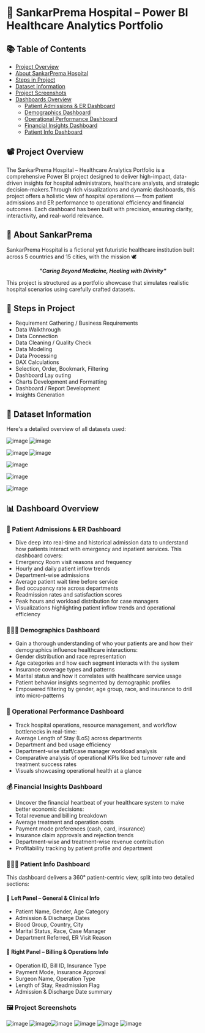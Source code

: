 # 🏥 SankarPrema Hospital – Power BI Healthcare Analytics Portfolio

## 📚 Table of Contents

- [Project Overview](#-project-overview)
- [About SankarPrema Hospital](#-about-sankarprema)
- [Steps in Project](#-steps-in-project)
- [Dataset Information](#-dataset-information)
- [Project Screenshots](#-project-screenshots)
- [Dashboards Overview](#-dashboard-overview)
  - [Patient Admissions & ER Dashboard](#-patient-admissions--er-dashboard)
  - [Demographics Dashboard](#-demographics-dashboard)
  - [Operational Performance Dashboard](#-operational-performance-dashboard)
  - [Financial Insights Dashboard](#-financial-insights-dashboard)
  - [Patient Info Dashboard](#-patient-info-dashboard)



 
  

## 📽 Project Overview
The SankarPrema Hospital – Healthcare Analytics Portfolio is a comprehensive Power BI project designed to deliver high-impact, data-driven insights for hospital administrators, healthcare analysts, and strategic decision-makers.Through rich visualizations and dynamic dashboards, this project offers a holistic view of hospital operations — from patient admissions and ER performance to operational efficiency and financial outcomes. Each dashboard has been built with precision, ensuring clarity, interactivity, and real-world relevance.

## 🏥 About SankarPrema 
SankarPrema Hospital is a fictional yet futuristic healthcare institution built across 5 countries and 15 cities, with the mission 🕊<p align="center">
  <strong><em>"Caring Beyond Medicine, Healing with Divinity"</em></strong>
</p> This project is structured as a portfolio showcase that simulates realistic hospital scenarios using carefully crafted datasets.



## 🧭 Steps in Project
- Requirement Gathering / Business Requirements
- Data Walkthrough
- Data Connection
- Data Cleaning / Quality Check
- Data Modeling
- Data Processing
- DAX Calculations
- Selection, Order, Bookmark, Filtering
- Dashboard Lay outing
- Charts Development and Formatting
- Dashboard / Report Development
- Insights Generation

## 📂 Dataset Information
Here's a detailed overview of all datasets used:

![image](https://github.com/user-attachments/assets/bf487165-17ca-487d-b54e-94acc7fb3874) 
![image](https://github.com/user-attachments/assets/324d93ad-9652-4814-8864-66dcdfd07d99)

![image](https://github.com/user-attachments/assets/8731c5bf-a0a2-4266-b07d-9ed8bab7bb6d) ![image](https://github.com/user-attachments/assets/78a16fd7-3e86-420d-b77c-4a9169046350)

![image](https://github.com/user-attachments/assets/3345aed7-1a4f-438e-9922-47860c6646be)

![image](https://github.com/user-attachments/assets/ae826c04-f7fb-4e38-b12b-e20afeadd761)

![image](https://github.com/user-attachments/assets/a7fb0b70-e726-40d1-940d-fd8429e31a45)








## 📊 Dashboard Overview
### 🏥 Patient Admissions & ER Dashboard
- Dive deep into real-time and historical admission data to understand how patients interact with emergency and inpatient services. This dashboard covers:
- Emergency Room visit reasons and frequency
- Hourly and daily patient inflow trends
- Department-wise admissions
- Average patient wait time before service
- Bed occupancy rate across departments
- Readmission rates and satisfaction scores
- Peak hours and workload distribution for case managers
- Visualizations highlighting patient inflow trends and operational efficiency

### 👨‍👩‍👧 Demographics Dashboard
- Gain a thorough understanding of who your patients are and how their demographics influence healthcare interactions:
- Gender distribution and race representation
- Age categories and how each segment interacts with the system
- Insurance coverage types and patterns
- Marital status and how it correlates with healthcare service usage
- Patient behavior insights segmented by demographic profiles
- Empowered filtering by gender, age group, race, and insurance to drill into micro-patterns

### 🛌 Operational Performance Dashboard
- Track hospital operations, resource management, and workflow bottlenecks in real-time:
- Average Length of Stay (LoS) across departments
- Department and bed usage efficiency
- Department-wise staff/case manager workload analysis
- Comparative analysis of operational KPIs like bed turnover rate and treatment success rates
- Visuals showcasing operational health at a glance

### 💰 Financial Insights Dashboard
- Uncover the financial heartbeat of your healthcare system to make better economic decisions:
- Total revenue and billing breakdown
- Average treatment and operation costs
- Payment mode preferences (cash, card, insurance)
- Insurance claim approvals and rejection trends
- Department-wise and treatment-wise revenue contribution
- Profitability tracking by patient profile and department

### 👨‍👩‍👧 Patient Info Dashboard 
This dashboard delivers a 360° patient-centric view, split into two detailed sections:

#### 🔹 Left Panel – General & Clinical Info
- Patient Name, Gender, Age Category
- Admission & Discharge Dates
- Blood Group, Country, City
- Marital Status, Race, Case Manager
- Department Referred, ER Visit Reason

#### 🔸 Right Panel – Billing & Operations Info
- Operation ID, Bill ID, Insurance Type
- Payment Mode, Insurance Approval
- Surgeon Name, Operation Type
- Length of Stay, Readmission Flag
- Admission & Discharge Date summary

### 🖼️ Project Screenshots
![image](https://github.com/user-attachments/assets/f75480a5-da1c-49b9-b954-19576d1dca06) ![image](https://github.com/user-attachments/assets/2f72e1b7-987d-49a1-9c15-8ca63eedf527)![image](https://github.com/user-attachments/assets/6c735edf-4eb7-43de-aeb5-21df2cabb927) ![image](https://github.com/user-attachments/assets/081d9490-284e-40ea-874d-32e3997a5a7b) ![image](https://github.com/user-attachments/assets/2f4c21d7-1a22-409e-adb5-ab1ed6f588e3)
![image](https://github.com/user-attachments/assets/2b6d6f94-ccce-4d74-85c1-84cf4f84ae53)








  
